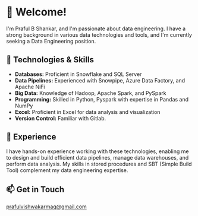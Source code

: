 # 👋 Welcome!

I'm Praful B Shankar, and I'm passionate about data engineering. I have a strong background in various data technologies and tools, and I'm currently seeking a Data Engineering position.

## 🔧 Technologies & Skills

- **Databases:** Proficient in Snowflake and SQL Server
- **Data Pipelines:** Experienced with Snowpipe, Azure Data Factory, and Apache NiFi
- **Big Data:** Knowledge of Hadoop, Apache Spark, and PySpark
- **Programming:** Skilled in Python, Pyspark with expertise in Pandas and NumPy
- **Excel:** Proficient in Excel for data analysis and visualization
- **Version Control:** Familiar with Gitlab.

## 💼 Experience

I have hands-on experience working with these technologies, enabling me to design and build efficient data pipelines, manage data warehouses, and perform data analysis. My skills in stored procedures and SBT (Simple Build Tool) complement my data engineering expertise.

## 📫 Get in Touch

prafulvishwakarmaq@gmail.com
